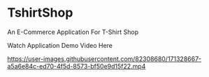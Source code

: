 # TshirtShop
An E-Commerce Application For T-Shirt Shop

Watch Application Demo Video Here


https://user-images.githubusercontent.com/82308680/171328667-a5a6e84c-ed70-4f5d-8573-bf50e9d15f22.mp4

